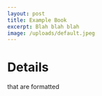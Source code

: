 ```yaml
---
layout: post
title: Example Book
excerpt: Blah blah blah
image: /uploads/default.jpeg
---
```

# Details

that are formatted

